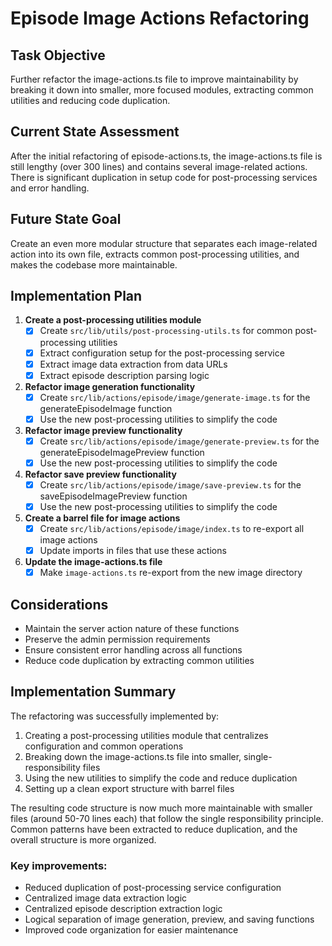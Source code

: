 # Episode Image Actions Refactoring

## Task Objective
Further refactor the image-actions.ts file to improve maintainability by breaking it down into smaller, more focused modules, extracting common utilities and reducing code duplication.

## Current State Assessment
After the initial refactoring of episode-actions.ts, the image-actions.ts file is still lengthy (over 300 lines) and contains several image-related actions. There is significant duplication in setup code for post-processing services and error handling.

## Future State Goal
Create an even more modular structure that separates each image-related action into its own file, extracts common post-processing utilities, and makes the codebase more maintainable.

## Implementation Plan

1. **Create a post-processing utilities module**
   - [x] Create `src/lib/utils/post-processing-utils.ts` for common post-processing utilities
   - [x] Extract configuration setup for the post-processing service
   - [x] Extract image data extraction from data URLs
   - [x] Extract episode description parsing logic

2. **Refactor image generation functionality**
   - [x] Create `src/lib/actions/episode/image/generate-image.ts` for the generateEpisodeImage function
   - [x] Use the new post-processing utilities to simplify the code

3. **Refactor image preview functionality**
   - [x] Create `src/lib/actions/episode/image/generate-preview.ts` for the generateEpisodeImagePreview function
   - [x] Use the new post-processing utilities to simplify the code

4. **Refactor save preview functionality**
   - [x] Create `src/lib/actions/episode/image/save-preview.ts` for the saveEpisodeImagePreview function
   - [x] Use the new post-processing utilities to simplify the code

5. **Create a barrel file for image actions**
   - [x] Create `src/lib/actions/episode/image/index.ts` to re-export all image actions
   - [x] Update imports in files that use these actions

6. **Update the image-actions.ts file**
   - [x] Make `image-actions.ts` re-export from the new image directory

## Considerations
- Maintain the server action nature of these functions
- Preserve the admin permission requirements
- Ensure consistent error handling across all functions
- Reduce code duplication by extracting common utilities

## Implementation Summary
The refactoring was successfully implemented by:

1. Creating a post-processing utilities module that centralizes configuration and common operations
2. Breaking down the image-actions.ts file into smaller, single-responsibility files
3. Using the new utilities to simplify the code and reduce duplication
4. Setting up a clean export structure with barrel files

The resulting code structure is now much more maintainable with smaller files (around 50-70 lines each) that follow the single responsibility principle. Common patterns have been extracted to reduce duplication, and the overall structure is more organized.

### Key improvements:
- Reduced duplication of post-processing service configuration
- Centralized image data extraction logic
- Centralized episode description extraction logic
- Logical separation of image generation, preview, and saving functions
- Improved code organization for easier maintenance 